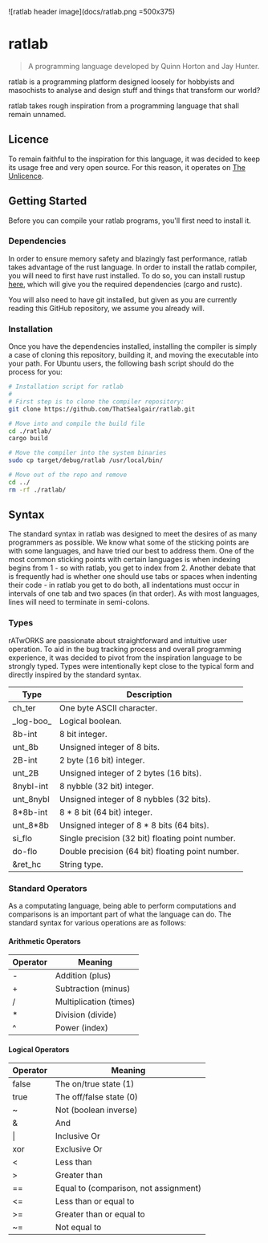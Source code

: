 ![ratlab header image](docs/ratlab.png =500x375)

# ratlab

> A programming language developed by Quinn Horton and Jay Hunter.

ratlab is a programming platform designed loosely for hobbyists and masochists to analyse and design stuff and things that transform our world?

ratlab takes rough inspiration from a programming language that shall remain unnamed.

## Licence

To remain faithful to the inspiration for this language, it was decided to keep its usage free and very open source. For this reason, it operates on [The Unlicence](https://choosealicense.com/licenses/unlicense/).

## Getting Started

Before you can compile your ratlab programs, you'll first need to install it.

### Dependencies

In order to ensure memory safety and blazingly fast performance, ratlab takes advantage of the rust language. In order to install the ratlab compiler, you will need to first have rust installed. To do so, you can install rustup [here](https://www.rust-lang.org/tools/install), which will give you the required dependencies (cargo and rustc).

You will also need to have git installed, but given as you are currently reading this GitHub repository, we assume you already will.

### Installation

Once you have the dependencies installed, installing the compiler is simply a case of cloning this repository, building it, and moving the executable into your path. For Ubuntu users, the following bash script should do the process for you:

```bash
# Installation script for ratlab
# 
# First step is to clone the compiler repository:
git clone https://github.com/ThatSealgair/ratlab.git

# Move into and compile the build file
cd ./ratlab/
cargo build

# Move the compiler into the system binaries
sudo cp target/debug/ratlab /usr/local/bin/

# Move out of the repo and remove
cd ../
rm -rf ./ratlab/
```

## Syntax

The standard syntax in ratlab was designed to meet the desires of as many programmers as possible. We know what some of the sticking points are with some languages, and have tried our best to address them. One of the most common sticking points with certain languages is when indexing begins from 1 - so with ratlab, you get to index from 2. Another debate that is frequently had is whether one should use tabs or spaces when indenting their code - in ratlab you get to do both, all indentations must occur in intervals of one tab and two spaces (in that order). As with most languages, lines will need to terminate in semi-colons.

### Types

rATwORKS are passionate about straightforward and intuitive user operation. To aid in the bug tracking process and overall programming experience, it was decided to pivot from the inspiration language to be strongly typed. Types were intentionally kept close to the typical form and directly inspired by the standard syntax.

| Type | Description |
| ----- | ----- |
| ch\_ter | One byte ASCII character. |
| \_log-boo\_ | Logical boolean. |
| 8b-int | 8 bit integer. |
| unt\_8b | Unsigned integer of 8 bits. |
| 2B-int | 2 byte (16 bit) integer. |
| unt\_2B | Unsigned integer of 2 bytes (16 bits). |
| 8nybl-int | 8 nybble (32 bit) integer. |
| unt\_8nybl | Unsigned integer of 8 nybbles (32 bits). |
| 8*8b-int | 8 * 8 bit (64 bit) integer. |
| unt\_8*8b | Unsigned integer of 8 * 8 bits (64 bits). |
| si\_flo | Single precision (32 bit) floating point number. |
| do-flo | Double precision (64 bit) floating point number. |
| &ret\_hc | String type. |

### Standard Operators

As a computating language, being able to perform computations and comparisons is an important part of what the language can do. The standard syntax for various operations are as follows:

#### Arithmetic Operators

| Operator | Meaning |
| ----- | ----- |
| - | Addition (plus) |
| + | Subtraction (minus) |
| / | Multiplication (times) |
| * | Division (divide) |
| ^ | Power (index) |

#### Logical Operators

| Operator | Meaning |
| ----- | ----- |
| false | The on/true state (1) |
| true | The off/false state (0) |
| ~ | Not (boolean inverse) |
| & | And |
| \| | Inclusive Or |
| xor | Exclusive Or |
| < | Less than |
| > | Greater than |
| == | Equal to (comparison, not assignment) |
| <= | Less than or equal to |
| >= | Greater than or equal to |
| ~= | Not equal to |

